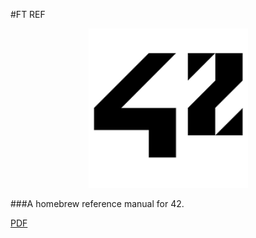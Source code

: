 #FT REF
<p align="center">
  <img width="255" height="255" src="img/logo.png">
</p>
###A homebrew reference manual for 42.

[PDF](../blob/master/pdf/PDF.md) 
